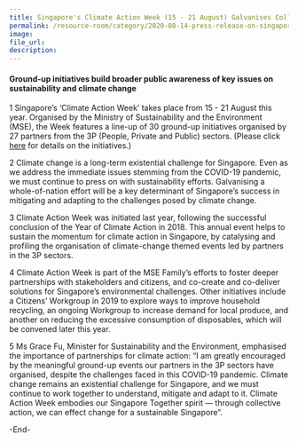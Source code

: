 ```yaml
---  
title: Singapore's Climate Action Week (15 - 21 August) Galvanises Collective Action on Climate Change  
permalink: /resource-room/category/2020-08-14-press-release-on-singapore-climate-action-week/  
image:  
file_url:  
description:  
---  
```


#### Ground-up initiatives build broader public awareness of key issues on sustainability and climate change  

1 Singapore’s ‘Climate Action Week’ takes place from 15 - 21 August this year. Organised by the Ministry of Sustainability and the Environment (MSE), the Week features a line-up of 30 ground-up initiatives organised by 27 partners from the 3P (People, Private and Public) sectors. (Please click [here](https://climategamechanger.sg/2020/08/11/climate-action-week-how-you-can-participate/) for details on the initiatives.)  

2 Climate change is a long-term existential challenge for Singapore. Even as we address the immediate issues stemming from the COVID-19 pandemic, we must continue to press on with sustainability efforts. Galvanising a whole-of-nation effort will be a key determinant of Singapore’s success in mitigating and adapting to the challenges posed by climate change.  

3 Climate Action Week was initiated last year, following the successful conclusion of the Year of Climate Action in 2018. This annual event helps to sustain the momentum for climate action in Singapore, by catalysing and profiling the organisation of climate-change themed events led by partners in the 3P sectors.  

4 Climate Action Week is part of the MSE Family’s efforts to foster deeper partnerships with stakeholders and citizens, and co-create and co-deliver solutions for Singapore’s environmental challenges. Other initiatives include a Citizens’ Workgroup in 2019 to explore ways to improve household recycling, an ongoing Workgroup to increase demand for local produce, and another on reducing the excessive consumption of disposables, which will be convened later this year.  

5 Ms Grace Fu, Minister for Sustainability and the Environment, emphasised the importance of partnerships for climate action: “I am greatly encouraged by the meaningful ground-up events our partners in the 3P sectors have organised, despite the challenges faced in this COVID-19 pandemic. Climate change remains an existential challenge for Singapore, and we must continue to work together to understand, mitigate and adapt to it. Climate Action Week embodies our Singapore Together spirit — through collective action, we can effect change for a sustainable Singapore”.  

-End-  

